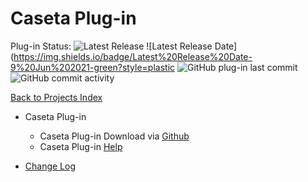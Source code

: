 # Caseta Plug-in

Plug-in Status: ![Latest Release](https://img.shields.io/github/v/release/rebel7580/Lutron-Caseta-Plugin-for-HomeVisionXL?style=plastic) ![Latest Release Date](https://img.shields.io/badge/Latest%20Release%20Date-9%20Jun%202021-green?style=plastic ![GitHub plug-in last commit](https://img.shields.io/github/last-commit/rebel7580/Lutron-Caseta-Plugin-for-HomeVisionXL?style=plastic) ![GitHub commit activity](https://img.shields.io/github/commit-activity/m/rebel7580/Lutron-Caseta-Plugin-for-HomeVisionXL?style=plastic)


[Back to Projects Index](/index)

* Caseta Plug-in
  * Caseta Plug-in Download via [Github](https://github.com/rebel7580/Lutron-Caseta-Plugin-for-HomeVisionXL)
  * Caseta Plug-in [Help](Caseta_Help)


* [Change Log](https://github.com/rebel7580/Lutron-Caseta-Plugin-for-HomeVisionXL/wiki/Change-Log)
